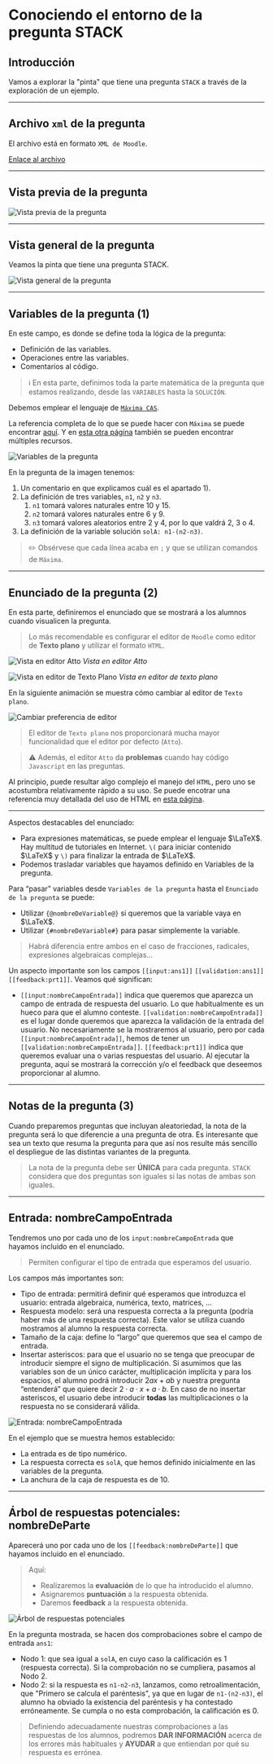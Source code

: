 

# Conociendo el entorno de la pregunta STACK

## Introducción

Vamos a explorar la "pinta" que tiene una pregunta `STACK` a través de la exploración de un ejemplo.

***

## Archivo `xml` de la pregunta

El archivo está en formato `XML de Moodle`.

[Enlace al archivo](images/OperacionesCombinadasNaturales.xml)

***

## Vista previa de la pregunta

![Vista previa de la pregunta](images/VistaPrevia.png)

***

## Vista general de la pregunta

Veamos la pinta que tiene una pregunta STACK.

![Vista general de la pregunta](images/AparienciaPregunta1.png)

***

## Variables de la pregunta (1)

En este campo, es donde se define toda la lógica de la pregunta:

+ Definición de las variables.
+ Operaciones entre las variables.
+ Comentarios al código.

> ℹ️ En esta parte, definimos toda la parte matemática de la pregunta que estamos realizando, desde las `VARIABLES` hasta la `SOLUCIÓN`.

Debemos emplear el lenguaje de [`Máxima CAS`](https://maxima.sourceforge.io/es/index.html).

La referencia completa de lo que se puede hacer con `Máxima` se puede encontrar [aquí](https://maxima.sourceforge.io/docs/manual/es/maxima_toc.html#SEC_Contents). Y en [esta otra página](https://maxima.sourceforge.io/es/documentation.html) también se pueden encontrar múltiples recursos.

![Variables de la pregunta](images/Variables.png)

En la pregunta de la imagen tenemos:
1. Un comentario en que explicamos cuál es el apartado 1).
2. La definición de tres variables, `n1`, `n2` y `n3`.
   1. `n1` tomará valores naturales entre 10 y 15.
   2. `n2` tomará valores naturales entre 6 y 9.
   3. `n3` tomará valores aleatorios entre 2 y 4, por lo que valdrá 2, 3 o 4.
3. La definición de la variable solución `solA: n1-(n2-n3)`.

> ✏️ Obsérvese que cada línea acaba en `;` y que se utilizan comandos de `Máxima`.


***********************

## Enunciado de la pregunta (2)

En esta parte, definiremos el enunciado que se mostrará a los alumnos cuando visualicen la pregunta.

> Lo más recomendable es configurar el editor de `Moodle` como editor de **Texto plano** y utilizar el formato `HTML`.

![Vista en editor Atto](images/EditorAtto.png)
*Vista en editor Atto*

![Vista en editor de Texto Plano](images/EditorTextoPlano.png)
*Vista en editor de texto plano*

En la siguiente animación se muestra cómo cambiar al editor de `Texto plano`.

![Cambiar preferencia de editor](images/deAttoAPlano.gif)

> El editor de `Texto plano` nos proporcionará mucha mayor funcionalidad que el editor por defecto (`Atto`). 

> ⚠️ Además, el editor `Atto` da **problemas** cuando hay código `Javascript` en las preguntas.

Al principio, puede resultar algo complejo el manejo del `HTML`, pero uno se acostumbra relativamente rápido a su uso. Se puede encotrar una referencia muy detallada del uso de HTML en [esta página](https://www.w3schools.com/html/).

*******

Aspectos destacables del enunciado:

+ Para expresiones matemáticas, se puede emplear el lenguaje $\LaTeX$. Hay multitud de tutoriales en Internet. `\(` para iniciar contenido $\LaTeX$ y `\)` para finalizar la entrada de $\LaTeX$.
+ Podemos trasladar variables que hayamos definido en Variables de la pregunta.

Para “pasar” variables desde `Variables de la pregunta` hasta el `Enunciado de la pregunta` se puede:
+ Utilizar `{@nombreDeVariable@}` si queremos que la variable vaya en $\LaTeX$.
+ Utilizar `{#nombreDeVariable#}` para pasar simplemente la variable.

> Habrá diferencia entre ambos en el caso de fracciones, radicales, expresiones algebraicas complejas…

Un aspecto importante son los campos `[[input:ans1]]` `[[validation:ans1]]` `[[feedback:prt1]]`. Veamos qué significan:
+ `[[input:nombreCampoEntrada]]` indica que queremos que aparezca un campo de entrada de respuesta del usuario. Lo que habitualmente es un hueco para que el alumno conteste.
`[[validation:nombreCampoEntrada]]` es el lugar donde queremos que aparezca la validación de la entrada del usuario. No necesariamente se la mostraremos al usuario, pero por cada `[[input:nombreCampoEntrada]]`, hemos de tener un `[[validation:nombreCampoEntrada]]`.
`[[feedback:prt1]]` indica que queremos evaluar una o varias respuestas del usuario. Al ejecutar la pregunta, aquí se mostrará la corrección y/o el feedback que deseemos proporcionar al alumno.

***

## Notas de la pregunta (3)

Cuando preparemos preguntas que incluyan aleatoriedad, la nota de la pregunta será lo que diferencie a una pregunta de otra. Es interesante que sea un texto que resuma la pregunta para que así nos resulte más sencillo el despliegue de las distintas variantes de la pregunta.

> La nota de la pregunta debe ser **ÚNICA** para cada pregunta. `STACK` considera que dos preguntas son iguales si las notas de ambas son iguales.

***

## Entrada: nombreCampoEntrada

Tendremos uno por cada uno de los `input:nombreCampoEntrada` que hayamos incluido en el enunciado.

> Permiten configurar el tipo de entrada que esperamos del usuario.

Los campos más importantes son:

+ Tipo de entrada: permitirá definir qué esperamos que introduzca el usuario: entrada algebraica, numérica, texto, matrices, …
+ Respuesta modelo: será una respuesta correcta a la pregunta (podría haber más de una respuesta correcta). Este valor se utiliza cuando mostramos al alumno la respuesta correcta.
+ Tamaño de la caja: define lo “largo” que queremos que sea el campo de entrada.
+ Insertar asteriscos: para que el usuario no se tenga que preocupar de introducir siempre el signo de multiplicación. Si asumimos que las variables son de un único carácter, multiplicación implícita y para los espacios, el alumno podrá introducir $2ax+ab$ y nuestra pregunta “entenderá” que quiere decir $2 \cdot a \cdot x+a \cdot b$. En caso de no insertar asteriscos, el usuario debe introducir **todas** las multiplicaciones o la respuesta no se considerará válida.

![Entrada: nombreCampoEntrada](images/EntradaNombreCampoEntrada.png)

En el ejemplo que se muestra hemos establecido:
+ La entrada es de tipo numérico.
+ La respuesta correcta es `solA`, que hemos definido inicialmente en las variables de la pregunta.
+ La anchura de la caja de respuesta es de 10.

***

## Árbol de respuestas potenciales: nombreDeParte

Aparecerá uno por cada uno de los `[[feedback:nombreDeParte]]` que hayamos incluido en el enunciado.

> Aquí:
>+ Realizaremos la **evaluación** de lo que ha introducido el alumno.
>+ Asignaremos **puntuación** a la respuesta obtenida.
>+ Daremos **feedback** a la respuesta obtenida.   

![Árbol de respuestas potenciales](images/ArbolRespuestasPotenciales.png)

En la pregunta mostrada, se hacen dos comprobaciones sobre el campo de entrada `ans1`:
+ Nodo 1: que sea igual a `solA`, en cuyo caso la calificación es 1 (respuesta correcta). Si la comprobación no se cumpliera, pasamos al Nodo 2.
+ Nodo 2: si la respuesta es `n1-n2-n3`, lanzamos, como retroalimentación, que "Primero se calcula el paréntesis", ya que en lugar de `n1-(n2-n3)`, el alumno ha obviado la existencia del paréntesis y ha contestado erróneamente. Se cumpla o no esta comprobación, la calificación es 0.

> Definiendo adecuadamente nuestras comprobaciones a las respuestas de los alumnos, podremos **DAR INFORMACIÓN** acerca de los errores más habituales y **AYUDAR** a que entiendan por qué su respuesta es errónea.


